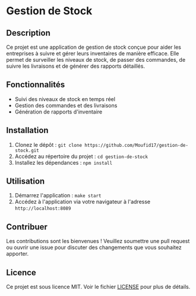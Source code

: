 # Gestion de Stock

## Description

Ce projet est une application de gestion de stock conçue pour aider les entreprises à suivre et gérer leurs inventaires de manière efficace. Elle permet de surveiller les niveaux de stock, de passer des commandes, de suivre les livraisons et de générer des rapports détaillés.

## Fonctionnalités

- Suivi des niveaux de stock en temps réel
- Gestion des commandes et des livraisons
- Génération de rapports d'inventaire

## Installation

1. Clonez le dépôt : `git clone https://github.com/Moufid17/gestion-de-stock.git`
2. Accédez au répertoire du projet : `cd gestion-de-stock`
3. Installez les dépendances : `npm install`

## Utilisation

1. Démarrez l'application : `make start`
2. Accédez à l'application via votre navigateur à l'adresse `http://localhost:8089`

## Contribuer

Les contributions sont les bienvenues ! Veuillez soumettre une pull request ou ouvrir une issue pour discuter des changements que vous souhaitez apporter.

## Licence

Ce projet est sous licence MIT. Voir le fichier [LICENSE](LICENSE) pour plus de détails.